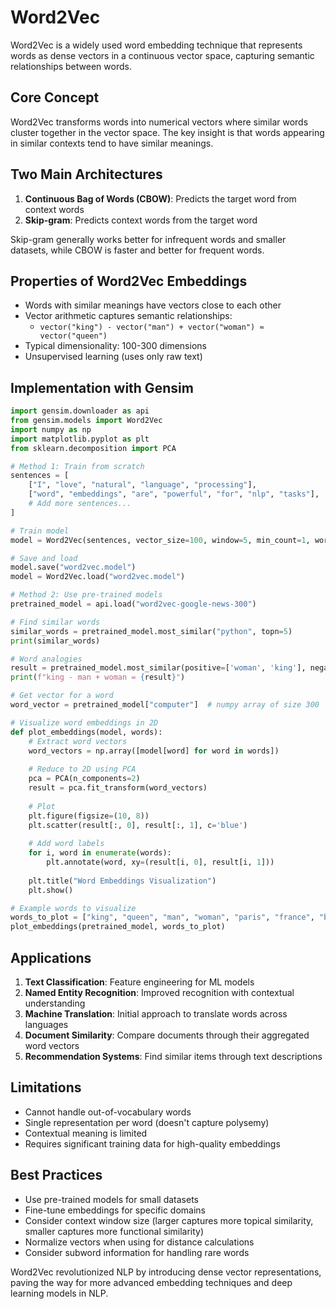 # Word2Vec

Word2Vec is a widely used word embedding technique that represents words as dense vectors in a continuous vector space, capturing semantic relationships between words.

## Core Concept

Word2Vec transforms words into numerical vectors where similar words cluster together in the vector space. The key insight is that words appearing in similar contexts tend to have similar meanings.

## Two Main Architectures

1. **Continuous Bag of Words (CBOW)**: Predicts the target word from context words
2. **Skip-gram**: Predicts context words from the target word

Skip-gram generally works better for infrequent words and smaller datasets, while CBOW is faster and better for frequent words.

## Properties of Word2Vec Embeddings

- Words with similar meanings have vectors close to each other
- Vector arithmetic captures semantic relationships:
  - `vector("king") - vector("man") + vector("woman") ≈ vector("queen")`
- Typical dimensionality: 100-300 dimensions
- Unsupervised learning (uses only raw text)

## Implementation with Gensim

```python
import gensim.downloader as api
from gensim.models import Word2Vec
import numpy as np
import matplotlib.pyplot as plt
from sklearn.decomposition import PCA

# Method 1: Train from scratch
sentences = [
    ["I", "love", "natural", "language", "processing"],
    ["word", "embeddings", "are", "powerful", "for", "nlp", "tasks"],
    # Add more sentences...
]

# Train model
model = Word2Vec(sentences, vector_size=100, window=5, min_count=1, workers=4)

# Save and load
model.save("word2vec.model")
model = Word2Vec.load("word2vec.model")

# Method 2: Use pre-trained models
pretrained_model = api.load("word2vec-google-news-300")

# Find similar words
similar_words = pretrained_model.most_similar("python", topn=5)
print(similar_words)

# Word analogies
result = pretrained_model.most_similar(positive=['woman', 'king'], negative=['man'], topn=1)
print(f"king - man + woman = {result}")

# Get vector for a word
word_vector = pretrained_model["computer"]  # numpy array of size 300

# Visualize word embeddings in 2D
def plot_embeddings(model, words):
    # Extract word vectors
    word_vectors = np.array([model[word] for word in words])
    
    # Reduce to 2D using PCA
    pca = PCA(n_components=2)
    result = pca.fit_transform(word_vectors)
    
    # Plot
    plt.figure(figsize=(10, 8))
    plt.scatter(result[:, 0], result[:, 1], c='blue')
    
    # Add word labels
    for i, word in enumerate(words):
        plt.annotate(word, xy=(result[i, 0], result[i, 1]))
    
    plt.title("Word Embeddings Visualization")
    plt.show()

# Example words to visualize
words_to_plot = ["king", "queen", "man", "woman", "paris", "france", "berlin", "germany"]
plot_embeddings(pretrained_model, words_to_plot)
```

## Applications

1. **Text Classification**: Feature engineering for ML models
2. **Named Entity Recognition**: Improved recognition with contextual understanding
3. **Machine Translation**: Initial approach to translate words across languages
4. **Document Similarity**: Compare documents through their aggregated word vectors
5. **Recommendation Systems**: Find similar items through text descriptions

## Limitations

- Cannot handle out-of-vocabulary words
- Single representation per word (doesn't capture polysemy)
- Contextual meaning is limited
- Requires significant training data for high-quality embeddings

## Best Practices

- Use pre-trained models for small datasets
- Fine-tune embeddings for specific domains
- Consider context window size (larger captures more topical similarity, smaller captures more functional similarity)
- Normalize vectors when using for distance calculations
- Consider subword information for handling rare words

Word2Vec revolutionized NLP by introducing dense vector representations, paving the way for more advanced embedding techniques and deep learning models in NLP.
